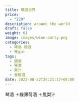 ```yaml
---
title: 環遊世界
price:
  - "220"
description: around the world
draft: false
weight: 61
image: images/wine-party.png
categories:
  - 啤酒 調酒
  - 琴gin
tags:
  - 調酒
  - 琴酒
  - 果汁
  - 香甜酒
date: 2023-08-22T20:21:17+08:00
---
```

琴酒 ＋綠薄荷酒 ＋鳳梨汁 